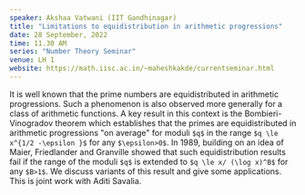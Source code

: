 ```yaml
---
speaker: Akshaa Vatwani (IIT Gandhinagar)
title: "Limitations to equidistribution in arithmetic progressions"
date: 28 September, 2022
time: 11.30 AM
series: "Number Theory Seminar"
venue: LH 1
website: https://math.iisc.ac.in/~maheshkakde/currentseminar.html
---
```


It is well known that the prime numbers are equidistributed in arithmetic progressions. Such a phenomenon is also observed more generally for a class of arithmetic functions. A key result in this context is the Bombieri-Vinogradov theorem which establishes that the primes are equidistributed in arithmetic progressions "on average" for moduli `$q$` in the range `$q \le x^{1/2 -\epsilon }$` for any `$\epsilon>0$`. In 1989, building on an idea of Maier, Friedlander and Granville showed that such equidistribution results fail if the range of the moduli `$q$` is extended to `$q \le x/ (\log x)^B$`  for any `$B>1$`. We discuss variants of this result and give some applications. This is joint work with Aditi Savalia.


